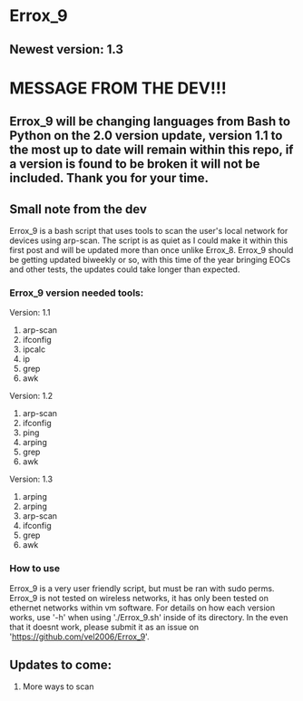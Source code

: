 # Errox_9
## Newest version: 1.3

# MESSAGE FROM THE DEV!!!
## Errox_9 will be changing languages from Bash to Python on the 2.0 version update, version 1.1 to the most up to date will remain within this repo, if a version is found to be broken it will not be included. Thank you for your time.

## Small note from the dev
Errox_9 is a bash script that uses tools to scan the user's local network for devices using arp-scan. The script is as quiet as I could make it within this first post and will be updated more than once unlike Errox_8. Errox_9 should be getting updated biweekly or so, with this time of the year bringing EOCs and other tests, the updates could take longer than expected.

### Errox_9 version needed tools:
Version: 1.1
1) arp-scan
2) ifconfig
3) ipcalc
4) ip
5) grep
6) awk

Version: 1.2
1) arp-scan
2) ifconfig
3) ping
4) arping
5) grep
6) awk

Version: 1.3
1) arping
2) arping
3) arp-scan
4) ifconfig
5) grep
6) awk

### How to use
Errox_9 is a very user friendly script, but must be ran with sudo perms. Errox_9 is not tested on wireless networks, it has only been tested on ethernet networks within vm software. For details on how each version works, use '-h' when using './Errox_9.sh' inside of its directory. In the even that it doesnt work, please submit it as an issue on 'https://github.com/vel2006/Errox_9'.

## Updates to come:
1) More ways to scan
